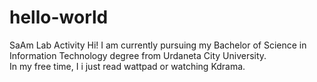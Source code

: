 # hello-world
SaAm Lab Activity
Hi!
      I am currently pursuing my Bachelor of Science in Information Technology degree from Urdaneta City University.  
   In my free time, I i just read wattpad or watching  Kdrama. 
